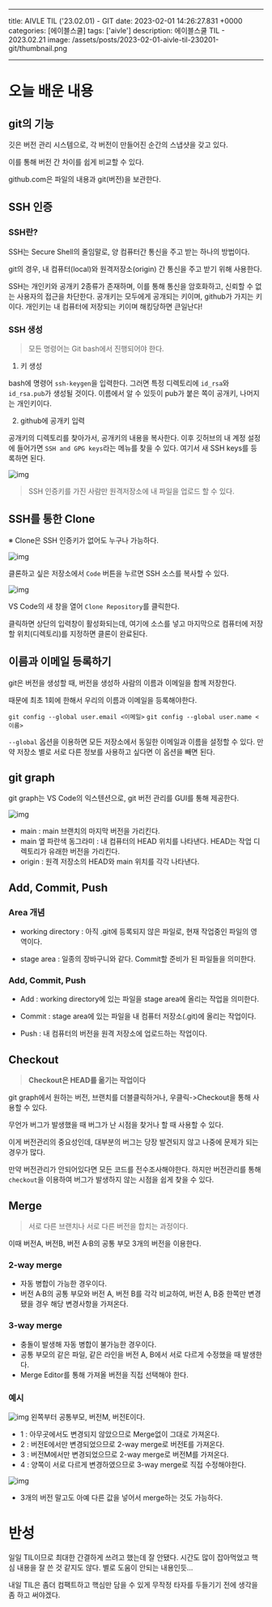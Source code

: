 

---
title: AIVLE TIL ('23.02.01) - GIT
date: 2023-02-01 14:26:27.831 +0000
categories: [에이블스쿨]
tags: ['aivle']
description: 에이블스쿨 TIL - 2023.02.21
image: /assets/posts/2023-02-01-aivle-til-230201-git/thumbnail.png

---

# 오늘 배운 내용

## git의 기능

깃은 버전 관리 시스템으로, 각 버전이 만들어진 순간의 스냅샷을 갖고 있다.

이를 통해 버전 간 차이를 쉽게 비교할 수 있다.

github.com은 파일의 내용과 git(버전)을 보관한다.


## SSH 인증

### SSH란?

SSH는 Secure Shell의 줄임말로, 양 컴퓨터간 통신을 주고 받는 하나의 방법이다.

git의 경우, 내 컴퓨터(local)와 원격저장소(origin) 간 통신을 주고 받기 위해 사용한다.

SSH는 개인키와 공개키 2종류가 존재하며, 이를 통해 통신을 암호화하고, 신뢰할 수 없는 사용자의 접근을 차단한다.
공개키는 모두에게 공개되는 키이며, github가 가지는 키이다.
개인키는 내 컴퓨터에 저장되는 키이며 해킹당하면 큰일난다!

### SSH 생성

> 모든 명령어는 Git bash에서 진행되어야 한다.

1. 키 생성

bash에 명령어 `ssh-keygen`을 입력한다.
그러면 특정 디렉토리에 `id_rsa`와 `id_rsa.pub`가 생성될 것이다.
이름에서 알 수 있듯이 pub가 붙은 쪽이 공개키, 나머지는 개인키이다.

2. github에 공개키 입력

공개키의 디렉토리를 찾아가서, 공개키의 내용을 복사한다.
이후 깃허브의 내 계정 설정에 들어가면 `SSH and GPG keys`라는 메뉴를 찾을 수 있다.
여기서 새 SSH keys를 등록하면 된다.

![img](/assets/posts/2023-02-01-aivle-til-230201-git/img0.png)

> SSH 인증키를 가진 사람만 원격저장소에 내 파일을 업로드 할 수 있다.

## SSH를 통한 Clone

※ Clone은 SSH 인증키가 없어도 누구나 가능하다.

![img](/assets/posts/2023-02-01-aivle-til-230201-git/img1.png)

클론하고 싶은 저장소에서 `Code` 버튼을 누르면 SSH 소스를 복사할 수 있다.

![img](/assets/posts/2023-02-01-aivle-til-230201-git/img2.png)

VS Code의 새 창을 열어 `Clone Repository`를 클릭한다.

클릭하면 상단의 입력창이 활성화되는데, 여기에 소스를 넣고 마지막으로 컴퓨터에 저장할 위치(디렉토리)를 지정하면 클론이 완료된다.

## 이름과 이메일 등록하기

git은 버전을 생성할 때, 버전을 생성하 사람의 이름과 이메일을 함께 저장한다.

때문에 최초 1회에 한해서 우리의 이름과 이메일을 등록해야한다.

`git config --global user.email <이메일>`
`git config --global user.name <이름>`

`--global` 옵션을 이용하면 모든 저장소에서 동일한 이메일과 이름을 설정할 수 있다.
만약 저장소 별로 서로 다른 정보를 사용하고 싶다면 이 옵션을 빼면 된다.

## git graph

git graph는 VS Code의 익스텐션으로, git 버전 관리를 GUI를 통해 제공한다.

![img](/assets/posts/2023-02-01-aivle-til-230201-git/img3.png)

- main : main 브랜치의 마지막 버전을 가리킨다.
- main 옆 파란색 동그라미 : 내 컴퓨터의 HEAD 위치를 나타낸다. 
HEAD는 작업 디렉토리가 유래한 버전을 가리킨다.
- origin : 원격 저장소의 HEAD와 main 위치를 각각 나타낸다.

## Add, Commit, Push

### Area 개념

- working directory : 아직 .git에 등록되지 않은 파일로, 현재 작업중인 파일의 영역이다.

- stage area : 일종의 장바구니와 같다.
Commit할 준비가 된 파일들을 의미한다.

### Add, Commit, Push

- Add : working directory에 있는 파일을 stage area에 올리는 작업을 의미한다.

- Commit : stage area에 있는 파일을 내 컴퓨터 저장소(.git)에 올리는 작업이다.

- Push : 내 컴퓨터의 버전을 원격 저장소에 업로드하는 작업이다.

## Checkout

> **Checkout은 HEAD를 옮기는 작업이다**

git graph에서 원하는 버전, 브랜치를 더블클릭하거나, 우클릭->Checkout을 통해 사용할 수 있다.

무언가 버그가 발생했을 때 버그가 난 시점을 찾거나 할 때 사용할 수 있다.

이게 버전관리의 중요성인데, 대부분의 버그는 당장 발견되지 않고 나중에 문제가 되는 경우가 많다.

만약 버전관리가 안되어있다면 모든 코드를 전수조사해야한다.
하지만 버전관리를 통해 `checkout`을 이용하여 버그가 발생하지 않는 시점을 쉽게 찾을 수 있다.

## Merge

> 서로 다른 브랜치나 서로 다른 버전을 합치는 과정이다.

이때 버전A, 버전B, 버전 A·B의 공통 부모 3개의 버전을 이용한다.

### 2-way merge

- 자동 병합이 가능한 경우이다.
- 버전 A·B의 공통 부모와 버전 A, 버전 B를 각각 비교하여, 버전 A, B중 한쪽만 변경됐을 경우 해당 변경사항을 가져온다.

### 3-way merge

- 충돌이 발생해 자동 병합이 불가능한 경우이다.
- 공통 부모의 같은 파일, 같은 라인을 버전 A, B에서 서로 다르게 수정했을 때 발생한다.
- Merge Editor를 통해 가져올 버전을 직접 선택해야 한다.

### 예시

![img](/assets/posts/2023-02-01-aivle-til-230201-git/img4.png)
왼쪽부터 공통부모, 버전M, 버전E이다.


- 1 : 아무곳에서도 변경되지 않았으므로 Merge없이 그대로 가져온다.
- 2 : 버전E에서만 변경되었으므로 2-way merge로 버전E를 가져온다.
- 3 : 버전M에서만 변경되었으므로 2-way merge로 버전M를 가져온다.
- 4 : 양쪽이 서로 다르게 변경하였으므로 3-way merge로 직접 수정해야한다.

![img](/assets/posts/2023-02-01-aivle-til-230201-git/img5.png)

- 3개의 버전 말고도 아예 다른 값을 넣어서 merge하는 것도 가능하다.

# 반성

일일 TIL이므로 최대한 간결하게 쓰려고 했는데 잘 안됐다.
시간도 많이 잡아먹었고 핵심 내용을 잘 쓴 것 같지도 않다.
별로 도움이 안되는 내용인듯...

내일 TIL은 좀더 컴팩트하고 핵심만 담을 수 있게 무작정 타자를 두들기기 전에 생각을 좀 하고 써야겠다.




        